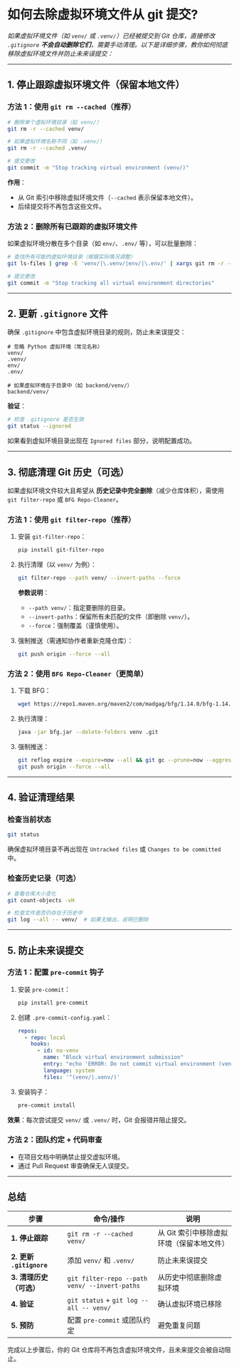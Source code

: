 # 如何去除虚拟环境文件从 git 提交?
 
_如果虚拟环境文件（如 `venv/` 或 `.venv/`）已经被提交到 Git 仓库，直接修改 `.gitignore` **不会自动删除它们**，需要手动清理。以下是详细步骤，教你如何彻底移除虚拟环境文件并防止未来误提交：_

---

## **1. 停止跟踪虚拟环境文件（保留本地文件）**
### **方法 1：使用 `git rm --cached`（推荐）**
```bash
# 删除单个虚拟环境目录（如 venv/）
git rm -r --cached venv/

# 如果虚拟环境名称不同（如 .venv/）
git rm -r --cached .venv/

# 提交更改
git commit -m "Stop tracking virtual environment (venv/)"
```
**作用**：
- 从 Git 索引中移除虚拟环境文件（`--cached` 表示保留本地文件）。
- 后续提交将不再包含这些文件。

### **方法 2：删除所有已跟踪的虚拟环境文件**
如果虚拟环境分散在多个目录（如 `env/`、`.env/` 等），可以批量删除：
```bash
# 查找所有可能的虚拟环境目录（根据实际情况调整）
git ls-files | grep -E 'venv/|\.venv/|env/|\.env/' | xargs git rm -r --cached

# 提交更改
git commit -m "Stop tracking all virtual environment directories"
```

---

## **2. 更新 `.gitignore` 文件**
确保 `.gitignore` 中包含虚拟环境目录的规则，防止未来误提交：
```gitignore
# 忽略 Python 虚拟环境（常见名称）
venv/
.venv/
env/
.env/

# 如果虚拟环境在子目录中（如 backend/venv/）
backend/venv/
```
**验证**：
```bash
# 检查 .gitignore 是否生效
git status --ignored
```
如果看到虚拟环境目录出现在 `Ignored files` 部分，说明配置成功。

---

## **3. 彻底清理 Git 历史（可选）**
如果虚拟环境文件较大且希望从 **历史记录中完全删除**（减少仓库体积），需使用 `git filter-repo` 或 `BFG Repo-Cleaner`。

### **方法 1：使用 `git filter-repo`（推荐）**
1. 安装 `git-filter-repo`：
   ```bash
   pip install git-filter-repo
   ```
2. 执行清理（以 `venv/` 为例）：
   ```bash
   git filter-repo --path venv/ --invert-paths --force
   ```
   **参数说明**：
   - `--path venv/`：指定要删除的目录。
   - `--invert-paths`：保留所有未匹配的文件（即删除 `venv/`）。
   - `--force`：强制覆盖（谨慎使用）。

3. 强制推送（需通知协作者重新克隆仓库）：
   ```bash
   git push origin --force --all
   ```

### **方法 2：使用 `BFG Repo-Cleaner`（更简单）**
1. 下载 BFG：
   ```bash
   wget https://repo1.maven.org/maven2/com/madgag/bfg/1.14.0/bfg-1.14.0.jar
   ```
2. 执行清理：
   ```bash
   java -jar bfg.jar --delete-folders venv .git
   ```
3. 强制推送：
   ```bash
   git reflog expire --expire=now --all && git gc --prune=now --aggressive
   git push origin --force --all
   ```

---

## **4. 验证清理结果**
### **检查当前状态**
```bash
git status
```
确保虚拟环境目录不再出现在 `Untracked files` 或 `Changes to be committed` 中。

### **检查历史记录（可选）**
```bash
# 查看仓库大小变化
git count-objects -vH

# 检查文件是否仍存在于历史中
git log --all -- venv/  # 如果无输出，说明已删除
```

---

## **5. 防止未来误提交**
### **方法 1：配置 `pre-commit` 钩子**
1. 安装 `pre-commit`：
   ```bash
   pip install pre-commit
   ```
2. 创建 `.pre-commit-config.yaml`：
   ```yaml
   repos:
     - repo: local
       hooks:
         - id: no-venv
           name: "Block virtual environment submission"
           entry: "echo 'ERROR: Do not commit virtual environment (venv/ or .venv/)!'; exit 1"
           language: system
           files: '^(venv/|.venv/)'
   ```
3. 安装钩子：
   ```bash
   pre-commit install
   ```
**效果**：每次尝试提交 `venv/` 或 `.venv/` 时，Git 会报错并阻止提交。

### **方法 2：团队约定 + 代码审查**
- 在项目文档中明确禁止提交虚拟环境。
- 通过 Pull Request 审查确保无人误提交。

---

## **总结**
| 步骤 | 命令/操作 | 说明 |
|------|-----------|------|
| **1. 停止跟踪** | `git rm -r --cached venv/` | 从 Git 索引中移除虚拟环境（保留本地文件） |
| **2. 更新 `.gitignore`** | 添加 `venv/` 和 `.venv/` | 防止未来误提交 |
| **3. 清理历史（可选）** | `git filter-repo --path venv/ --invert-paths` | 从历史中彻底删除虚拟环境 |
| **4. 验证** | `git status` + `git log --all -- venv/` | 确认虚拟环境已移除 |
| **5. 预防** | 配置 `pre-commit` 或团队约定 | 避免重复问题 |

完成以上步骤后，你的 Git 仓库将不再包含虚拟环境文件，且未来提交会被自动阻止。
